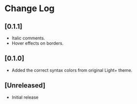 # Change Log

## [0.1.1]

- Italic comments.
- Hover effects on borders.

## [0.1.0]
- Added the correct syntax colors from original Light+ theme.

## [Unreleased]
- Initial release

